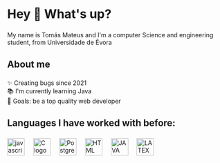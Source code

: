<h1 align="left">Hey 👋 What's up?</h1>

###

<p align="left">My name is Tomás Mateus and I'm a computer Science and engineering student, from Universidade de Évora</p>

###

<h2 align="left">About me</h2>

###

<p align="left">✨ Creating bugs since 2021<br>📚 I'm currently learning Java <br>🎯 Goals: be a top quality web developer<br>

###

<h2 align="left">Languages I have worked with before:</h2>

###

<div align="left">
  <img src="https://cdn.jsdelivr.net/gh/devicons/devicon/icons/javascript/javascript-original.svg" height="40" alt="javascript logo"  />
  <img width="12" />
  <img src="https://cdn.jsdelivr.net/gh/devicons/devicon@latest/icons/c/c-original.svg" height="40" alt="C logo" />  
  <img width="12" />
  <img src="https://cdn.jsdelivr.net/gh/devicons/devicon@latest/icons/postgresql/postgresql-original-wordmark.svg" height="40" alt="Postgre SQL logo" />
  <img width="12" />
  <img src="https://cdn.jsdelivr.net/gh/devicons/devicon@latest/icons/html5/html5-original-wordmark.svg" height="40" alt="HTML logo"/>
  <img width="12" />  
  <img src="https://cdn.jsdelivr.net/gh/devicons/devicon@latest/icons/java/java-original-wordmark.svg" height="40" alt="JAVA logo"/>
  <img width="12" />   
  <img src="https://cdn.jsdelivr.net/gh/devicons/devicon@latest/icons/latex/latex-original.svg" height="40" alt="LATEX logo"/>
  <img width="12" />      
</div>

###
